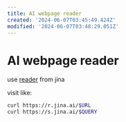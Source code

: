 ```yaml
---
title: AI webpage reader
created: '2024-06-07T03:45:49.424Z'
modified: '2024-06-07T03:48:29.051Z'
---
```


# AI webpage reader

use [reader](https://jina.ai/reader) from jina

visit like:

```bash
curl https://r.jina.ai/$URL
curl https://s.jina.ai/$QUERY
```
